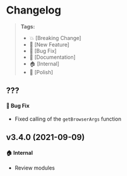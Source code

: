 Changelog
=========

> **Tags:**
> - :boom:       [Breaking Change]
> - :rocket:     [New Feature]
> - :bug:        [Bug Fix]
> - :memo:       [Documentation]
> - :house:      [Internal]
> - :nail_care:  [Polish]

## ???

#### :bug: Bug Fix

* Fixed calling of the `getBrowserArgs` function

## v3.4.0 (2021-09-09)

#### :house: Internal

* Review modules
